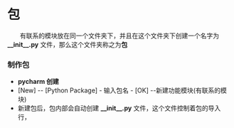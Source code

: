 # 包
&emsp;&emsp;有联系的模块放在同一个文件夹下，并且在这个文件夹下创建一个名字为 **\_\_init\_\_.py** 文件，那么这个文件夹称之为**包**

### 制作包
*  **pycharm 创建**
  * [New] -- [Python Package] - 输入包名 - [OK] --新建功能模块(有联系的模块)
  *  新建包后，包内部会自动创建 **\_\_init\_\_.py** 文件，这个文件控制着包的导入行，


